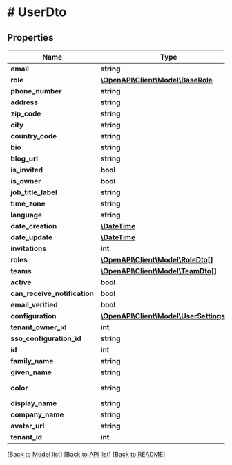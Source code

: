 # # UserDto

## Properties

Name | Type | Description | Notes
------------ | ------------- | ------------- | -------------
**email** | **string** |  | [optional]
**role** | [**\OpenAPI\Client\Model\BaseRole**](BaseRole.md) |  | [optional]
**phone_number** | **string** |  | [optional]
**address** | **string** |  | [optional]
**zip_code** | **string** |  | [optional]
**city** | **string** |  | [optional]
**country_code** | **string** |  | [optional]
**bio** | **string** |  | [optional]
**blog_url** | **string** |  | [optional]
**is_invited** | **bool** |  | [optional]
**is_owner** | **bool** |  | [optional]
**job_title_label** | **string** |  | [optional]
**time_zone** | **string** |  | [optional]
**language** | **string** |  | [optional]
**date_creation** | [**\DateTime**](\DateTime.md) |  | [optional]
**date_update** | [**\DateTime**](\DateTime.md) |  | [optional]
**invitations** | **int** |  | [optional]
**roles** | [**\OpenAPI\Client\Model\RoleDto[]**](RoleDto.md) |  | [optional]
**teams** | [**\OpenAPI\Client\Model\TeamDto[]**](TeamDto.md) |  | [optional]
**active** | **bool** |  | [optional]
**can_receive_notification** | **bool** |  | [optional]
**email_verified** | **bool** |  | [optional]
**configuration** | [**\OpenAPI\Client\Model\UserSettingsDto**](UserSettingsDto.md) |  | [optional]
**tenant_owner_id** | **int** |  | [optional]
**sso_configuration_id** | **string** |  | [optional]
**id** | **int** |  | [optional]
**family_name** | **string** |  | [optional]
**given_name** | **string** |  | [optional]
**color** | **string** |  | [optional] [readonly]
**display_name** | **string** |  | [optional]
**company_name** | **string** |  | [optional]
**avatar_url** | **string** |  | [optional]
**tenant_id** | **int** |  | [optional]

[[Back to Model list]](../../README.md#models) [[Back to API list]](../../README.md#endpoints) [[Back to README]](../../README.md)

